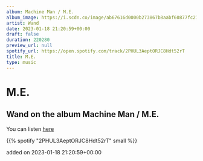 ```yaml
---
album: Machine Man / M.E.
album_image: https://i.scdn.co/image/ab67616d0000b273867b8aabf60877fc21d3fd20
artist: Wand
date: 2023-01-18 21:20:59+00:00
draft: false
duration: 220280
preview_url: null
spotify_url: https://open.spotify.com/track/2PHUL3AeptORJC8Hdt52rT
title: M.E.
type: music
---
```



# M.E.

## Wand on the album Machine Man / M.E.

You can listen [here](https://open.spotify.com/track/2PHUL3AeptORJC8Hdt52rT)

{{% spotify "2PHUL3AeptORJC8Hdt52rT" small %}}

added on 2023-01-18 21:20:59+00:00